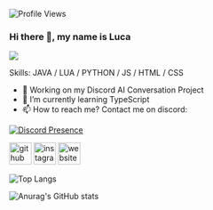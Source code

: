 ![Profile Views](https://komarev.com/ghpvc/?username=kiisuhh-4444&color=blueviolet) 

### Hi there 👋, my name is Luca
![](https://arturssmirnovs.github.io/github-profile-readme-generator/images/aaaabanner.png)

Skills: JAVA / LUA / PYTHON / JS / HTML / CSS

- 🔭 Working on my Discord AI Conversation Project
- 🌱 I’m currently learning TypeScript 
- 📫 How to reach me? Contact me on discord: 

[![Discord Presence](https://lanyard.cnrad.dev/api/355004590602846208
                            )](https://discord.com/users/355004590602846208)
                            

[<img src='https://cdn.jsdelivr.net/npm/simple-icons@3.0.1/icons/github.svg' alt='github' height='40'>](https://github.com/kiisuhh)  [<img src='https://cdn.jsdelivr.net/npm/simple-icons@3.0.1/icons/instagram.svg' alt='instagram' height='40'>](https://www.instagram.com/x7.luca/)  [<img src='https://cdn.jsdelivr.net/npm/simple-icons@3.0.1/icons/icloud.svg' alt='website' height='40'>](https://kiisuhh.de)  


![Top Langs](https://github-readme-stats.vercel.app/api/top-langs/?username=1sythe&theme=dark)

![Anurag's GitHub stats](https://github-readme-stats.vercel.app/api?username=1sythe&show_icons=true&theme=dark)

